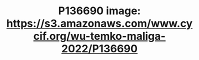 ---
title: "P136690
image: https://s3.amazonaws.com/www.cycif.org/wu-temko-maliga-2022/P136690"
layout: osd-exhibit
paper: config-wu-temko-maliga-2022
figure: P136690
---